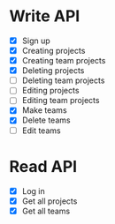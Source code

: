 # Write API
- [x] Sign up
- [x] Creating projects
- [x] Creating team projects
- [x] Deleting projects
- [ ] Deleting team projects
- [ ] Editing projects
- [ ] Editing team projects
- [x] Make teams
- [x] Delete teams
- [ ] Edit teams

# Read API
- [x] Log in
- [x] Get all projects
- [x] Get all teams
